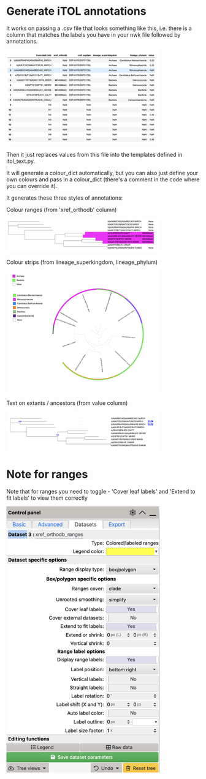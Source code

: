 # Generate iTOL annotations

It works on passing a .csv file that looks something like this, i.e. there is a column that matches the labels you have in your nwk file followed by annotations.

<img src="imgs/df.png" alt="Dataframe" width="400">

Then it just replaces values from this file into the templates defined in itol_text.py.

It will generate a colour_dict automatically, but you can also just define your own colours and pass in a colour_dict (there's a comment in the code where you can override it).

It generates these three styles of annotations:

Colour ranges (from 'xref_orthodb' column)

<img src="imgs/ranges.png" alt="Ranges" width="400">

Colour strips (from lineage_superkingdom, lineage_phylum)

<img src="imgs/colour_strips.png" alt="Colour Strips" width="400">

Text on extants / ancestors (from value column)

<img src="imgs/text.png" alt="Text" width="400">

# Note for ranges

Note that for ranges you need to toggle - 'Cover leaf labels' and 'Extend to fit labels' to view them correctly

<img src="imgs/itol_options.png" alt="iTOL Options" width="400">


